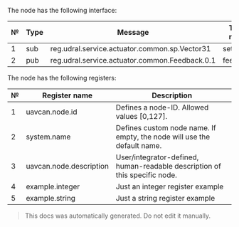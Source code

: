 The node has the following interface:

| №  | Type | Message | Topic name  |
| -- | ---- | ------- | ----------- |
|   1 | sub | reg.udral.service.actuator.common.sp.Vector31 | setpoint | {'type': 'Port', 'data_type': 'reg.udral.service.actuator.common.sp.Vector31', 'enum_base': 'PARAM_SUB_SETPOINT'}|
|   2 | pub | reg.udral.service.actuator.common.Feedback.0.1 | feedback | {'type': 'Port', 'data_type': 'reg.udral.service.actuator.common.Feedback.0.1', 'enum_base': 'PARAM_PUB_FEEDBACK_1'}|

The node has the following registers:

| №  | Register name           | Description |
| -- | ----------------------- | ----------- |
|  1 | uavcan.node.id          | Defines a node-ID. Allowed values [0,127]. |
|  2 | system.name             | Defines custom node name. If empty, the node will use the default name. |
|  3 | uavcan.node.description | User/integrator-defined, human-readable description of this specific node. |
|  4 | example.integer         | Just an integer register example |
|  5 | example.string          | Just a string register example |

> This docs was automatically generated. Do not edit it manually.

